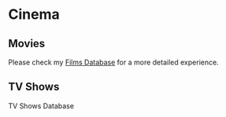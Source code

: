 # Cinema

## Movies

Please check my [Films Database](https://www.notion.so/ee6245f620944132b3809f4d33cfb50d?v=6cb7952f6cc64efd8eede0382214977b) for a more detailed experience.

## TV Shows

TV Shows Database

